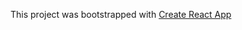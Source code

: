 
This project was bootstrapped with [Create React App](https://github.com/facebookincubator/create-react-app)
